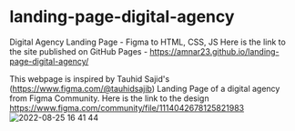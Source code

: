 # landing-page-digital-agency
Digital Agency Landing Page - Figma to HTML, CSS, JS Here is the link to the site published on GitHub Pages - https://amnar23.github.io/landing-page-digital-agency/

This webpage is inspired by Tauhid Sajid's (https://www.figma.com/@tauhidsajib) Landing Page of a digital agency from Figma Community. Here is the link to the design https://www.figma.com/community/file/1114042678125821983 ![2022-08-25 16 41 44](https://user-images.githubusercontent.com/67266881/186655636-546b7cf3-3669-41d4-8e32-6552fb4e6da7.png)
